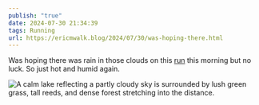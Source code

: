 ```yaml
---
publish: "true"
date: 2024-07-30 21:34:39
tags: Running
url: https://ericmwalk.blog/2024/07/30/was-hoping-there.html
---
```


Was hoping there was rain in those clouds on this [run](https://strava.app.link/NkLBcEauFLb) this morning but no luck. So just hot and humid again.

![A calm lake reflecting a partly cloudy sky is surrounded by lush green grass, tall reeds, and dense forest stretching into the distance.](https://ericmwalk.blog/uploads/2024/img-1162.jpeg)